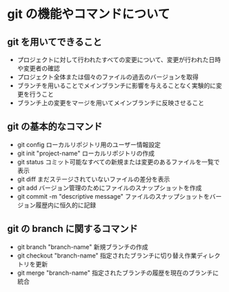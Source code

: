 # git の機能やコマンドについて

## git  を用いてできること
- プロジェクトに対して行われたすべての変更について、変更が行われた日時や変更者の確認
- プロジェクト全体または個々のファイルの過去のバージョンを取得
- ブランチを用いることでメインブランチに影響を与えることなく実験的に変更を行うこと
- ブランチ上の変更をマージを用いてメインブランチに反映させること

## git の基本的なコマンド
- git config  ローカルリポジトリ用のユーザー情報設定
- git init "project-name"  ローカルリポジトリの作成
- git status  コミット可能なすべての新規または変更のあるファイルを一覧で表示
- git diff  まだステージされていないファイルの差分を表示
- git add  バージョン管理のためにファイルのスナップショットを作成
- git commit -m "descriptive message"  ファイルのスナップショットをバージョン履歴内に恒久的に記録

## git の branch に関するコマンド
- git branch "branch-name"  新規ブランチの作成
- git checkout "branch-name"  指定されたブランチに切り替え作業ディレクトリを更新
- git merge "branch-name"  指定されたブランチの履歴を現在のブランチに統合
